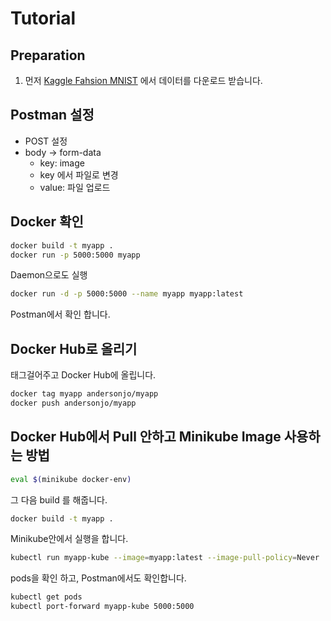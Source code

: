 # Tutorial 

## Preparation

 1. 먼저 [Kaggle Fahsion MNIST](https://www.kaggle.com/zalando-research/fashionmnist) 에서 데이터를 다운로드 받습니다.
 

## Postman 설정

 - POST 설정
 - body -> form-data 
    - key: image 
    - key 에서 파일로 변경
    - value: 파일 업로드

## Docker 확인

```bash
docker build -t myapp .
docker run -p 5000:5000 myapp
```

Daemon으로도 실행

```bash
docker run -d -p 5000:5000 --name myapp myapp:latest
```

Postman에서 확인 합니다.

## Docker Hub로 올리기

태그걸어주고 Docker Hub에 올립니다.

```bash
docker tag myapp andersonjo/myapp
docker push andersonjo/myapp
```

## Docker Hub에서 Pull 안하고 Minikube Image 사용하는 방법

```bash
eval $(minikube docker-env)
```

그 다음 build 를 해줍니다.

```bash
docker build -t myapp .
```

Minikube안에서 실행을 합니다. 

```bash
kubectl run myapp-kube --image=myapp:latest --image-pull-policy=Never
```

pods을 확인 하고, Postman에서도 확인합니다.

```bash
kubectl get pods
kubectl port-forward myapp-kube 5000:5000
```